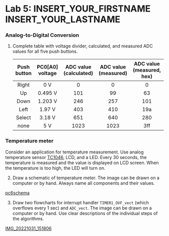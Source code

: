 # Lab 5: INSERT_YOUR_FIRSTNAME INSERT_YOUR_LASTNAME

### Analog-to-Digital Conversion

1. Complete table with voltage divider, calculated, and measured ADC values for all five push buttons.

   | **Push button** | **PC0[A0] voltage** | **ADC value (calculated)** | **ADC value (measured)** | **ADC value (measured, hex)** |
   | :-: | :-: | :-: | :-: | :-: |
   | Right  | 0&nbsp;V     | 0    | 0    | 0   |
   | Up     | 0.495&nbsp;V | 101  | 99   | 63  |
   | Down   | 1.203&nbsp;V | 246  | 257  | 101 |
   | Left   | 1.97&nbsp;V  | 403  | 410  | 19a |
   | Select | 3.18&nbsp;V  | 651  | 640  | 280 |
   | none   | 5&nbsp;V     | 1023 | 1023 | 3ff |

### Temperature meter

Consider an application for temperature measurement. Use analog temperature sensor [TC1046](http://ww1.microchip.com/downloads/en/DeviceDoc/21496C.pdf), LCD, and a LED. Every 30 seconds, the temperature is measured and the value is displayed on LCD screen. When the temperature is too high, the LED will turn on.

2. Draw a schematic of temperature meter. The image can be drawn on a computer or by hand. Always name all components and their values.

 [pc6schema](https://user-images.githubusercontent.com/99417291/199033797-a7b6d355-c5c9-40df-ac47-0a12d7051f17.jpg)


3. Draw two flowcharts for interrupt handler `TIMER1_OVF_vect` (which overflows every 1&nbsp;sec) and `ADC_vect`. The image can be drawn on a computer or by hand. Use clear descriptions of the individual steps of the algorithms.

 [IMG_20221031_151806](https://user-images.githubusercontent.com/99417291/199033811-b5dffddb-5f80-4cf2-a3c6-adc312e96be6.jpg)
